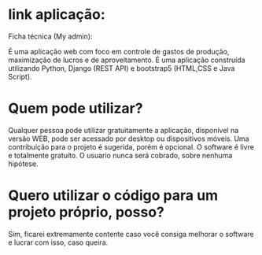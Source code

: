 # link aplicação:
Ficha técnica (My admin):

É uma aplicação web com foco em controle de gastos de produção, maximização de lucros e de aproveitamento. É uma aplicação construída utilizando Python, Django (REST API) e bootstrap5 (HTML,CSS e Java Script).

# Quem pode utilizar?

Qualquer pessoa pode utilizar gratuitamente a aplicação, disponível na versão WEB, pode ser acessado por desktop ou dispositivos móveis. Uma contribuição para o projeto é sugerida, porém é opcional. O software é livre e totalmente gratuíto. O usuario nunca será cobrado, sobre nenhuma hipótese.

# Quero utilizar o código para um projeto próprio, posso?

Sim, ficarei extremamente contente caso você consiga melhorar o software e lucrar com isso, caso queira.
